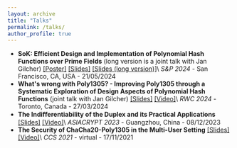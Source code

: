 ```yaml
---
layout: archive
title: "Talks"
permalink: /talks/
author_profile: true
---
```



- **SoK: Efficient Design and Implementation of Polynomial Hash Functions over Prime Fields** (long version is a joint talk with Jan Gilcher) [\[Poster\]](/files/SP24-polynomial-hashing-poster.pdf) [\[Slides\]](/files/SP24-polynomial-hashing-presentation_short.pdf) [\[Slides (long version)\]](/files/SP24-polynomial-hashing-presentation_long.pdf)\\
*S&P 2024* - San Francisco, CA, USA - 21/05/2024
- **What's wrong with Poly1305? - Improving Poly1305 through a Systematic Exploration of Design Aspects of Polynomial Hash Functions** (joint talk with Jan Gilcher) [\[Slides\]](/files/rwc24-polynomial-hashing-presentation.pdf) [\[Video\]](https://youtu.be/EUkBH_TcxcA)\\
*RWC 2024* - Toronto, Canada - 27/03/2024
- **The Indiﬀerentiability of the Duplex and its Practical Applications** [\[Slides\]](/files/Asiacrypt2023-LongTalk-Slides.pdf) [\[Video\]](https://youtu.be/tGxSlt3D-zk)\\
*ASIACRYPT 2023* - Guangzhou, China - 08/12/2023
- **The Security of ChaCha20-Poly1305 in the Multi-User Setting** [\[Slides\]](/files/CCS2021-Long-Talk-Slides.pdf) [\[Video\]](https://dl.acm.org/doi/10.1145/3460120.3484814#sec-supp)\\
*CCS 2021* - virtual - 17/11/2021
